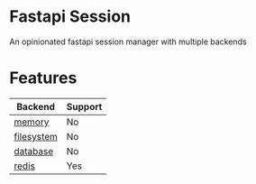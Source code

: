 # Fastapi Session

An opinionated fastapi session manager with multiple backends

# Features

| Backend  | Support |
|---|---|
| [memory](#) | No |
| [filesystem](https://github.com/Tinche/aiofiles)  | No  |
| [database]()  | No  |
| [redis](https://github.com/aio-libs/aioredis)  | Yes  |